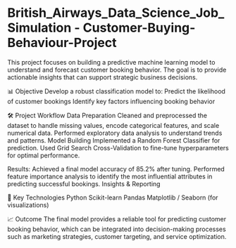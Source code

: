 # British_Airways_Data_Science_Job_Simulation - Customer-Buying-Behaviour-Project
This project focuses on building a predictive machine learning model to understand and forecast customer booking behavior. The goal is to provide actionable insights that can support strategic business decisions.

📊 Objective
Develop a robust classification model to:
Predict the likelihood of customer bookings
Identify key factors influencing booking behavior

🛠️ Project Workflow
Data Preparation
Cleaned and preprocessed the dataset to handle missing values, encode categorical features, and scale numerical data.
Performed exploratory data analysis to understand trends and patterns.
Model Building
Implemented a Random Forest Classifier for prediction.
Used Grid Search Cross-Validation to fine-tune hyperparameters for optimal performance.

Results:
Achieved a final model accuracy of 85.2% after tuning.
Performed feature importance analysis to identify the most influential attributes in predicting successful bookings.
Insights & Reporting

📌 Key Technologies
Python
Scikit-learn
Pandas
Matplotlib / Seaborn (for visualizations)

📈 Outcome
The final model provides a reliable tool for predicting customer booking behavior, which can be integrated into decision-making processes such as marketing strategies, customer targeting, and service optimization.


